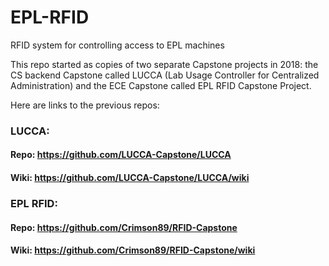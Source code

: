 # EPL-RFID
RFID system for controlling access to EPL machines

This repo started as copies of two separate Capstone projects in 2018: the CS
backend Capstone called LUCCA (Lab Usage Controller for Centralized Administration)
and the ECE Capstone called EPL RFID Capstone Project.

Here are links to the previous repos:

### LUCCA:
#### Repo: https://github.com/LUCCA-Capstone/LUCCA
#### Wiki: https://github.com/LUCCA-Capstone/LUCCA/wiki

### EPL RFID:
#### Repo: https://github.com/Crimson89/RFID-Capstone
#### Wiki: https://github.com/Crimson89/RFID-Capstone/wiki
